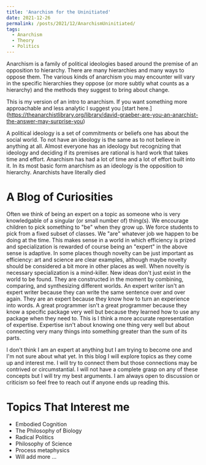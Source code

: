 ```yaml
---
title: 'Anarchism for the Uninitiated'
date: 2021-12-26
permalink: /posts/2021/12/AnarchismUninitiated/
tags:
  - Anarchism
  - Theory
  - Politics
---
```


Anarchism is a family of political ideologies based around the premise of an opposition to hierarchy. There are many
hierarchies and many ways to oppose them. The various kinds of anarchism you may encounter will vary in the specific
hierarchies they oppose (or more subtly what counts as a hierarchy) and the methods they suggest to bring about change.

This is my version of an intro to anarchism. If you want something more approachable and less analytic I suggest you
[start here.] (https://theanarchistlibrary.org/library/david-graeber-are-you-an-anarchist-the-answer-may-surprise-you)

A political ideology is a set of commitments or beliefs one has about the social world. To not have an ideology is the
same as to not believe in anything at all. Almost everyone has an ideology but recognizing that ideology and deciding
if its premises are rational is hard work that takes time and effort. Anarchism has had a lot of time and a lot of effort
built into it. In its most basic form anarchism as an ideology is the opposition to hierarchy. Anarchists have literally
died 

A Blog of Curiosities
======
Often we think of being an expert on a topic as someone who is very knowledgable of a singular (or small
number of) thing(s). We encourage children to pick something to "be" when they grow up. We force students
to pick from a fixed subset of classes. We "are" whatever job we happen to be doing at the time. This makes
sense in a world in which efficiency is prized and specialization is rewarded of course being an "expert" 
in the above sense is adaptive. In some places though novelty can be just important as efficiency: art and
science are clear examples, although maybe novelty should be considered a bit more in other places as well.
When novelty is necessary specialization is a mind-killer. New ideas don't just exist in the world to be 
found. They are constructed in the moment by combining, comparing, and synthesizing different worlds. 
An expert writer isn't an expert writer because they can write the same sentence over and over again. They
are an expert because they know how to turn an experience into words. A great programmer isn't a great 
programmer because they know a specific package very well but because they learned how to use any package 
when they need to. This is I think a more accurate representation of expertise. Expertise isn't about knowing
one thing very well but about connecting very many things into something greater than the sum of its parts.

I don't think I am an expert at anything but I am trying to become one and I'm not sure about what yet. In this
blog I will explore topics as they come up and interest me. I will try to connect them but those connections may
be contrived or circumstantial. I will not have a complete grasp on any of these concepts but I will try my best
arguments. I am always open to discussion or criticism so feel free to reach out if anyone ends up reading this.



Topics That Interest me
======
- Embodied Cognition
- The Philosophy of Biology
- Radical Politics
- Philosophy of Science
- Process metaphysics
- Will add more ...
